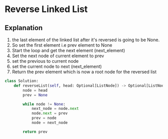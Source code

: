 # Reverse Linked List

## Explanation
1. the last element of the linked list after it's reversed is going to be None.
2. So set the first element i.e prev element to None
3. Start the loop and get the next element (next_element)
4. Set the next node of current element to prev
5. set the previous to current node
6. set the current node to next (next_element)
7. Return the prev element which is now a root node for the reversed list


```python
class Solution:
    def reverseList(self, head: Optional[ListNode]) -> Optional[ListNode]:
        node = head
        prev = None

        while node != None:
            next_node = node.next
            node.next = prev
            prev = node
            node = next_node

        return prev
```























